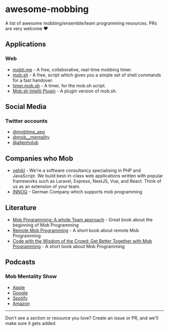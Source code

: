 # awesome-mobbing

A list of awesome mobbing/ensemble/team programming resources. PRs are very welcome :heart:

## Applications

### Web

 - [mobti.me](https://mobti.me) - A free, collaborative, real-time mobbing timer.
 - [mob.sh](https://mob.sh) - A free, script which gives you a simple set of shell commands for a fast handover.
 - [timer.mob.sh](https://timer.mob.sh) - A timer, for the mob.sh script.
 - [Mob.sh Intellij Plugin](https://plugins.jetbrains.com/plugin/14266-mob) - A plugin version of mob.sh.

## Social Media


### Twitter accounts

- [@mobtime_app](https://twitter.com/mobtime_app)
- [@mob__mentality](https://twitter.com/mob__mentality)
- [@allenholub](https://twitter.com/allenholub) 

## Companies who Mob

 - [vehikl](https://vehikl.com) - We're a software consultancy specialising in PHP and JavaScript. We build best-in-class web applications written with popular frameworks such as Laravel, Express, NestJS, Vue, and React. Think of us as an extension of your team.
 - [INNOQ](https://www.innoq.com/de/podcast/061-remote-mob-programming/) - German Company which supports mob programming

## Literature

 - [Mob Programming: A whole Team approach](https://leanpub.com/mobprogramming) - Great book about the beginning of Mob Programming
 - [Remote Mob Programming](https://leanpub.com/remotemobprogramming) - A short book about remote Mob Programming
 - [Code with the Wisdom of the Crowd: Get Better Together with Mob Programming](https://amzn.to/3JK0vt9) - A short book about Mob Programming

## Podcasts

### Mob Mentality Show

 - [Apple](https://podcasts.apple.com/us/podcast/the-mob-mentality-show/id1485950034)
 - [Google ](https://podcasts.google.com/feed/aHR0cHM6Ly9mZWVkLnBvZGJlYW4uY29tL21vYm1lbnRhbGl0eXNob3cvZmVlZC54bWw?)
 - [Spotify](https://open.spotify.com/show/01npjdd1VRiNqw1RZ8aB5g)
 - [Amazon](https://music.amazon.com/podcasts/7a695161-1857-466d-83ca-d9a75161823b/The-Mob-Mentality-Show)
---

Don't see a section or resource you love? Create an issue or PR, and we'll make sure it gets added.
